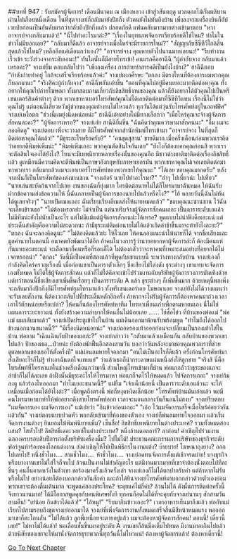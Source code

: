 ##บทที่ 947 : รับสมัครผู้จัดการ!
เดือนมีนาคม
ณ เมืองหลวง
เข้าสู่วสันตฤดู มวลดอกไม้เริ่มผลิบาน
ผ่านไปเกือบหนึ่งเดือน ในที่สุดจางเย่ก็กลับมายังปักกิ่ง ตัวคนยังไม่ทันถึงบ้าน เพิ่งลงจากเครื่องบินก็อัปเวยป๋อก่อนเป็นอันดับแรกว่ากลับถึงปักกิ่งแล้ว ปลอดภัยดี
แฟนคลับมากมายต่างเข้ามาตอบ
"หวา อาจารย์จางกลับมาแล้ว!"
"นี่ไปทำอะไรมาล่ะ?"
"เรื่องในยุทธภพจัดการเรียบร้อยดีใช่ไหม? ทำไมในข่าวไม่มีบอกเลย?"
"กลับมาก็ดีแล้ว อาจารย์จางเมื่อไหร่จะมีรายการใหม่?"
"สัญญากับซีซีทีวีใกล้สิ้นสุดแล้วใช่ไหม? เหลืออีกแค่เดือนกว่าเอง?"
"อาจารย์จาง คุณหายตัวไปนานมากเลยนะ!"
"รีบทำงานเร็วเข้า ระวังร่วงจากระดับเอนะ!"
ทันใดนั้นก็มีสายโทรเข้า!
คนแรกคือฮาฉีฉี "ผู้กำกับจาง กลับมาแล้วเหรอคะ?"
จางเย่ยิ้ม ตอบกลับไปว่า "เพิ่งลงเครื่อง การถ่ายทำสารคดีเป็นยังไงบ้าง?"
ฮาฉีฉีตอบ “กำลังถ่ายทำอยู่ ใกล้จะเสร็จเรียบร้อยแล้วค่ะ”
จางเย่ผงกศีรษะ “ตกลง มีตรงไหนที่ต้องการผมพวกคุณก็บอกมานะ”
“จริงสิคะผู้กำกับจาง” ฮาฉีฉีพลันเอ่ยขึ้น “ตอนที่คุณไม่อยู่มีคนเยอะมากติดต่อหาคุณ ทั้งอยากให้คุณไปถ่ายโฆษณา ทั้งมาสอบถามเกี่ยวกับลิขสิทธิ์งานของคุณ แล้วก็ยังอยากได้ตัวคุณไปเป็นพรีเซนเตอร์สินค้าต่างๆ ด้วย พวกเขาหาเบอร์โทรศัพท์คุณไม่ได้เลยติดต่อมาที่ซีซีทีวีแทน เรื่องนี้ไม่ใช่ว่าคุณไม่รู้ แต่ตอนนี้เสี่ยวหวังผู้ช่วยของคุณทำงานไม่ไหวแล้ว ทุกวันได้แต่วุ่นรับโทรศัพท์อยู่ในออฟฟิศ"
จางเย่เหงื่อตก "ช่วงนี้ผมยุ่งนิดหน่อยน่ะ"
ฮาฉีฉีเอ่ยอย่างไม่มีทางเลือกว่า "เมื่อไหร่คุณจะจ้างผู้จัดการสักคนละคะ?"
"ผู้จัดการเหรอ?" จางเย่เอ่ย
ฮาฉีฉียิ้มขื่น "ฉันคิดว่าคุณควรหามาสักคนนะ"
"อืม ผมจะลองคิดดู" จางเย่ตอบ
เพิ่งจะวางสาย
ก็มีโทรศัพท์จากสำนักพิมพ์โทรเข้ามา
"อาจารย์จาง ในที่สุดก็ติดต่อหาคุณได้แล้ว!"
"มีธุระอะไรหรือครับ?"
" 'คนขุดสุสาน' ขายดีมาก เมื่อครึ่งเดือนก่อนพวกเราคิดว่าอยากตีพิมพ์เพิ่มน่ะ"
"พิมพ์เพิ่มเถอะ พวกคุณตัดสินใจกันเลย"
"ยังไงก็ต้องบอกคุณก่อนสิ พวกเราจะตัดสินใจเองได้ยังไง? ไหนจะมีเทพนิยายหลายเรื่องนั้นของคุณอีก มีชาวต่างชาติมาติดต่อเรื่องลิขสิทธิ์แล้ว ดูเหมือนมีความคิดจะตีพิมพ์เป็นภาษาอังกฤษกับภาษาเยอรมัน พวกเขาหาคุณไม่เจอเลยติดต่อมาหาพวกเรา กลับมาแล้วผมจะเอาเบอร์โทรศัพท์ของพวกเขาให้คุณนะ"
"ได้เลย ขอบคุณมากครับ"
หลังจากนั้นก็เป็นโทรศัพท์ของต่งซานซาน
"จางเอ้อร์ นายไปทำอะไรมา?"
"ฮ่าๆ ไปเที่ยวน่ะ ไปเที่ยว"
"นายเล่นสะบัดก้นจากไปเลย งานของฉันก็ยุ่งมาก ใครติดต่อนายไม่ได้ก็โทรมาหาฉันหมด ให้ฉันรับฝากข้อความส่งข้อความให้ นี่ฉันกลายเป็นผู้จัดการของนายไปแล้วหรือไง?"
"ไฮ้ หลายวันนี้ฉันไม่ทันได้ดูเลยจริงๆ"
"นายเปิดเมลเถอะ ฉันเรียบเรียงอีเมลส่งให้นายหมดแล้ว"
"ขอบคุณนะซานซาน ไว้ฉันจะเลี้ยงข้าวเธอ"
"ไม่ต้องหรอกย่ะ ไม่จำเป็น แต่นายรีบจ้างผู้จัดการสักคนเถอะ เป็นดาราระดับเอแล้ว ไม่มีทีมน่ะยังไม่นับเป็นอะไร แต่ไม่มีแม้แต่ผู้จัดการสักคนน่ะได้เหรอ? พูดแบบไม่น่าฟังคือเละแน่ แต่ประเด็นสำคัญคือความไม่สะดวกนะ ถ้ามีธุระแต่ติดต่อนายไม่ได้แล้วเกิดล่าช้าขึ้นมาจะทำยังไงละยะ?"
"ตกลง ฉันจะลองคิดดูนะ"
"ไม่ต้องคิดแล้วย่ะ ให้ไวเลย ให้คนลองแนะนำให้นายก็ได้ จากชื่อเสียงและมูลค่านายในตอนนี้ อนาคตยังพัฒนาได้อีก ถ้าคนในวงการรู้ว่านายอยากหาผู้จัดการล่ะก็ ต้องมีคนแห่กันมาเยอะแยะแน่ จะเลือกมากี่คนหรือกี่รอบก็ได้ ไม่ต้องกลัวว่าจะหาคนที่เหมาะสมอย่างที่อยากได้ไม่เจอหรอกน่า"
"ตกลง"
วันนี้นี่เป็นคนที่สองแล้วที่พูดกับเขาแบบนี้
ระหว่างทางกลับบ้าน จางเย่เองก็กำลังคิดใคร่ครวญเรื่องนี้ เมื่อก่อนเขาเป็นดาราตัวเล็กๆ ชื่อเสียงไม่โด่งดัง ธุระต่างๆ เขาแทบจะจัดการเองทั้งหมด ไม่ได้ใช้ผู้จัดการสักคน แล้วก็ไม่ได้คิดจะเข้าไปร่วมงานกับบริษัทผู้จัดการวงการบันเทิงด้วย แต่ทว่าตอนนี้ชื่อเสียงเขาเพิ่มขึ้นเรื่อยๆ เป็นดาราระดับ A แล้ว ธุระต่างๆ ก็เพิ่มขึ้นมาก ด้วยเหตุนี้พอเพิ่งจะกลับมาถึงปักกิ่งก็มีโทรศัพท์รุมโทรมาแล้ว ทั้งพรีเซนเตอร์เอย โฆษณาเอย จางเย่ยังไม่ได้วางแผนว่าจะรับเลยสักงาน นี่ต้องวกกลับไปที่ประเด็นหลักอีกครั้ง ถ้าหากจะไม่รับผู้จัดการก็ต้องหาคนมาถ่วงเวลาเอาไว้สักหน่อยหรือเปล่า? ให้คนอื่นต้องโทรศัพท์หาทีม โทรหาเพื่อนเก่าเพื่อตามหาตนเอง นี่ไม่ใช่แผนการระยะยาวแน่ ทั้งยังสร้างความลำบากให้คนอื่นไม่น้อยเลย
……
ไช่ซื่อโข่ว
ที่บ้านของพ่อแม่
"พ่อ แม่ ผมกลับมาแล้ว" จางเย่เปิดประตูเข้าไปในบ้าน
แม่เดินออกมาต้อนรับพร้อมพูด "ทำไมถึงได้ออกไปข้างนอกนานขนาดนี้?"
"มีเรื่องนิดหน่อยน่ะ" จางเย่ถอดรองเท้าออกก่อนจะเปลี่ยนเป็นรองเท้าใส่ในบ้าน
พ่อถาม "เฉินเฉินกับป้าของแกล่ะ?"
จางเย่กล่าวว่า "กลับมาแล้วเหมือนกัน กลับบ้านของพวกเขาไปแล้ว ป้าของเธอ...ป่วยน่ะ ยังต้องพักฟื้นอีกสองสามวัน บอกว่าวันหลังจะมาขอบคุณพวกเราที่ช่วยดูแลหลานของเธอให้ตั้งครึ่งปี"
แม่ผ่อนลมหายใจออกมา "คนไม่เป็นอะไรก็ดีแล้ว ครั้งก่อนโทรศัพท์มาสั่งเสียอะไรก็ไม่รู้ ทำเอาฉันตกใจแทบแย่" ว่าแล้วเธอก็นำกระดาษแผ่นหนึ่งส่งให้ลูกชาย "จริงสิ นี่คือโทรศัพท์ที่โทรหาแกในช่วงครึ่งเดือนกว่ามานี้ ส่วนใหญ่โทรเข้ามาที่บ้าน พ่อแกกลัวว่าธุระของแกจะล่าช้าก็ไม่ได้ละเลย ถ้าฝั่งนั้นมีธุระอะไรให้โทรมาหา พ่อแกก็จดไว้ให้หมดแล้ว ไปจัดการเถอะ"
จางเย่ก้มลงดู แล้วร้องโหออกมา "ทำไมเยอะขนาดนี้?"
แม่ยิ้ม "เจ้าเด็กน้อยนี่ เป็นดาราระดับเอแล้วนะ จะให้เหมือนเมื่อก่อนได้ยังไงล่ะ?"
เมื่อพูดถึงตรงนี้ พ่อก็หงุดหงิดเล็กน้อย "โทรศัพท์บ้านมันเก่าแล้ว พอมีคนโทรมาหาแกทำให้พ่ออยากดึงสายโทรศัพท์ออก เวลาจะนอนกลางวันก็นอนไม่สงบ"
จางเย่รีบตอบ "ผมจัดการเอง ผมจัดการเอง"
แม่เอ่ยว่า "กินข้าวก่อนเถอะ"
"เอ้อ ไว้ผมจัดการเสร็จเมื่อไหร่ค่อยว่ากันแล้วกัน" จางเย่ตอบแบบปวดหัว
พอกลับเข้ามาที่ห้องของตัวเอง
จางเย่ก็พ่นลมหายใจออกมา แล้วเริ่มจัดการงานต่างๆ
ยินยอมให้พิมพ์นิยายเพิ่ม? เซ็นชื่อ!
ลิขสิทธิ์เทพนิยายในต่างประเทศ? รวมทั้งหมดสองแสน? ไสหัวไป!
ลิขสิทธิ์เดอะวอยซ์ในต่างประเทศ? หนึ่งล้านดอลลาร์? ลาก่อน!
คำเชิญไปร่วมงานฉลองครบรอบสิบปีการก่อตั้งบริษัทเครื่องดื่ม? ไปไม่ได้!
ประธานคณะกรรมการบริษัทของธุรกิจระดับฟอร์จูนห้าร้อยของโลกแต่งงาน ส่งคำเชิญให้ไปเป็นพิธีกรในงานแต่ง? บ๊ายบาย!
โฆษณาถุงยาง? ออกไปเลยไป!
หนึ่งชั่วโมง....
สามชั่วโมง….
ห้าชั่วโมง….
จางเย่อดทนจัดการตั้งแต่เช้าจรดบ่าย! บางธุรกิจหรือบางงานเขาไม่ใส่ใจก็จบไป ล้วนเป็นงานไม่สำคัญอะไร แต่มีงานมากมายที่เขาจำต้องนั่งตอบไปทีละชิ้นๆ คนอื่นคาดหวังในตัวเขา ขอร้องมาครั้งแล้วครั้งเล่า จางเย่เองก็ไม่ได้ตกปากรับคำ แต่ถ้าหากไม่รับหรือไม่ไป อย่างน้อยก็ต้องบอกกล่าวกันสักคำ และถ้าได้ยินจางเย่โทรศัพท์มาบอกกล่าวด้วยตัวเองย่อมพวกเขาจะต้องตื่นเต้นมาก จะพูดแค่สองประโยค? จะคุยแค่ไม่กี่คำ? ล้วนไม่ได้ ดังนั้นการติดต่อครั้งนี้จึงยาวนานมาก! ได้มีโอกาสพูดคุยกับคนพิเศษทั้งที ทุกคนก็อดไม่ได้ที่จะคุยกับจางเย่นานๆ สักสามวันสามคืน!
"เย่น้อย กินข้าวได้แล้ว!"
"ไอ้หนู!"
"รีบมากินข้าวเถอะ?"
เวลาอาหารเย็นมาถึงแล้ว
พ่อกับแม่เรียกไปสามรอบถึงขุดจางเย่ออกมาได้
จางเย่ที่เพิ่งจัดการงานทั้งหมดเสร็จสิ้นมีสีหน้าหมดแรง พอออกมาเขาก็ตะโกนลั่น "ไม่ได้แล้ว ลูกพี่เหนื่อยจะตายอยู่แล้ว ผมจะต้องหาผู้จัดการสักคน! ตอนนี้! เดี๋ยวนี้เลย!"
ไม่หาไม่ได้แล้ว!
พอเลื่อนชั้นขึ้นมาอยู่ระดับ A งานเขาก็ล้นมือเต็มไปหมด มีงานมากเกินไปแล้ว ด้วยนิสัยของเขาจะให้มานั่งจัดการธุระพวกนี้ทุกวันนี่ไม่ไหวแน่!
ต้องหาผู้จัดการแล้ว!
ต้องหาเดี๋ยวนี้!


[Go To Next Chapter]( ./48.md)